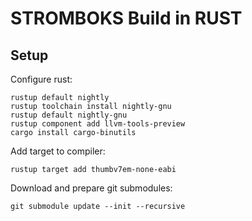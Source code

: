 # STROMBOKS Build in RUST

## Setup

Configure rust:

    rustup default nightly
    rustup toolchain install nightly-gnu
    rustup default nightly-gnu
    rustup component add llvm-tools-preview
    cargo install cargo-binutils

Add target to compiler:

    rustup target add thumbv7em-none-eabi

Download and prepare git submodules:

    git submodule update --init --recursive
